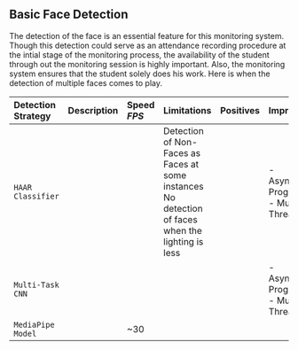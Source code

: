 ## Basic Face Detection
The detection of the face is an essential feature for this monitoring system. Though this detection could serve as an attendance recording procedure at the intial stage of the monitoring process, the availability of the student through out the monitoring session is highly important.
Also, the monitoring system ensures that the student solely does his work. Here is when the detection of multiple faces comes to play.

| Detection Strategy | Description | Speed _FPS_ | Limitations | Positives|Improvements|
|:---|:---|:---|:---|:---|:---|
| `HAAR Classifier` | | | Detection of Non-Faces as Faces at some instances <br> No detection of faces when the lighting is less| |- Asynchronous Programming<br> - Multi-Threading|
| `Multi-Task CNN`| | | | |- Asynchronous Programming<br> - Multi-Threading|
| `MediaPipe Model`| | ~30 | | | |




